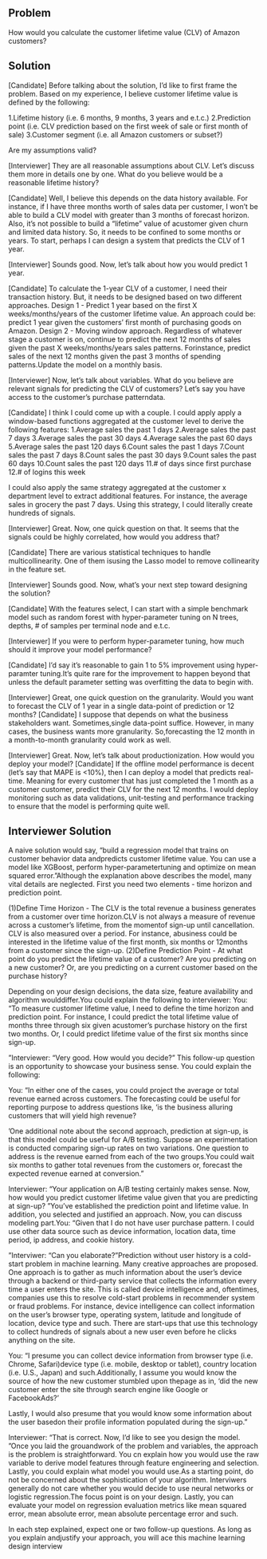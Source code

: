Problem
----------
How would you calculate the customer lifetime value (CLV) of Amazon customers?

Solution
---------
[Candidate] ​Before talking about the solution, I’d like to first frame the problem. Based on my experience, I believe customer lifetime value is defined by the following:

1.Lifetime history (i.e. 6 months, 9 months, 3 years and e.t.c.)
2.Prediction point (i.e. CLV prediction based on the first week of sale or first month of sale)
3.Customer segment (i.e. all Amazon customers or subset?)

Are my assumptions valid?

[Interviewer] ​They are all reasonable assumptions about CLV. Let’s discuss them more in details one by one. What do you believe would be a reasonable lifetime history?

[Candidate]​ Well, I believe this depends on the data history available. For instance, if I have three months worth of sales data per customer, I won’t be able to build a CLV model with greater than 3 months of forecast horizon. Also, it’s not possible to build a “lifetime” value of acustomer given churn and limited data history. So, it needs to be confined to some months or years. To start, perhaps I can design a system that predicts the CLV of 1 year.

[Interviewer] ​Sounds good. Now, let’s talk about how you would predict 1 year.

[Candidate] ​To calculate the 1-year CLV of a customer, I need their transaction history. But, it needs to be designed based on two different approaches. 
Design 1 - Predict 1 year based on the first X weeks/months/years of the customer lifetime value. An approach could be: predict 1 year given the customers’ first month of purchasing goods on Amazon.
Design 2 - Moving window approach. Regardless of whatever stage a customer is on, continue to predict the next 12 months of sales given the past X weeks/months/years sales patterns. Forinstance, predict sales of the next 12 months given the past 3 months of spending patterns.Update the model on a monthly basis.

[Interviewer]​ Now, let’s talk about variables. What do you believe are relevant signals for predicting the CLV of customers? Let’s say you have access to the customer’s purchase patterndata.

[Candidate]​ I think I could come up with a couple. I could apply apply a window-based functions aggregated at the customer level to derive the following features:
1.Average sales the past 1 days
2.Average sales the past 7 days
3.Average sales the past 30 days
4.Average sales the past 60 days
5.Average sales the past 120 days
6.Count sales the past 1 days
7.Count sales the past 7 days
8.Count sales the past 30 days
9.Count sales the past 60 days
10.Count sales the past 120 days
11.# of days since first purchase
12.# of logins this week

I could also apply the same strategy aggregated at the customer x department level to extract additional features. For instance, the average sales in grocery the past 7 days. Using this strategy, I could literally create hundreds of signals.

[Interviewer] ​Great. Now, one quick question on that. It seems that the signals could be highly correlated, how would you address that?

[Candidate] ​There are various statistical techniques to handle multicollinearity. One of them isusing the Lasso model to remove collinearity in the feature set.

[Interviewer]​ Sounds good. Now, what’s your next step toward designing the solution?

[Candidate]​ With the features select, I can start with a simple benchmark model such as random forest with hyper-parameter tuning on N trees, depths, # of samples per terminal node and e.t.c.

[Interviewer] ​If you were to perform hyper-parameter tuning, how much should it improve your model performance?

[Candidate] ​I’d say it’s reasonable to gain 1 to 5% improvement using hyper-paramter tuning.It’s quite rare for the improvement to happen beyond that unless the default parameter setting was overfitting the data to begin with.

[Interviewer]​ Great, one quick question on the granularity. Would you want to forecast the CLV of 1 year in a single data-point of prediction or 12 months?
[Candidate]​ I suppose that depends on what the business stakeholders want. Sometimes,single data-point suffice. However, in many cases, the business wants more granularity. So,forecasting the 12 month in a month-to-month granularity could work as well.

[Interviewer] ​Great. Now, let’s talk about productionization. How would you deploy your model?
[Candidate] ​If the offline model performance is decent (let’s say that MAPE is <10%), then I can deploy a model that predicts real-time. Meaning for every customer that has just completed the 1 month as a customer customer, predict their CLV for the next 12 months. I would deploy monitoring such as data validations, unit-testing and performance tracking to ensure that the model is performing quite well.

Interviewer Solution
-------------
A naive solution would say, “build a regression model that trains on customer behavior data andpredicts customer lifetime value. You can use a model like XGBoost, perform hyper-parametertuning and optimize on mean squared error.”Although the explanation above describes the model, many vital details are neglected. First you need two elements - time horizon and prediction point.

(1)Define Time Horizon - The CLV is the total revenue a business generates from a customer ​over time horizon​.CLV is not always a measure of revenue across a customer’s lifetime, from the momentof sign-up until cancellation. CLV is also measured over a period. For instance, abusiness could be interested in the lifetime value of the first month, six months or 12months from a customer since the sign-up.
(2)Define Prediction Point - At what point do you predict the lifetime value of a customer? Are you predicting on a new customer? Or, are you predicting on a current customer based on the purchase history?

Depending on your design decisions, the data size, feature availability and algorithm woulddiffer.You could explain the following to interviewer:
You: “To measure customer lifetime value, I need to define the time horizon and prediction point. For instance, I could predict the total lifetime value of months three through six given acustomer’s purchase history on the first two months. Or, I could predict lifetime value of the first six months since sign-up.

”Interviewer: “Very good. How would you decide?”
This follow-up question is an opportunity to showcase your business sense. You could explain the following:

You: “In either one of the cases, you could project the average or total revenue earned across customers. The forecasting could be useful for reporting purpose to address questions like, ‘is the business alluring customers that will yield high revenue?

’One additional note about the second approach, prediction at sign-up, is that this model could be useful for A/B testing. Suppose an experimentation is conducted comparing sign-up rates on two variations. One question to address is the revenue earned from each of the two groups.You could wait six months to gather total revenues from the customers or, forecast the expected revenue earned at conversion.”

Interviewer: “Your application on A/B testing certainly makes sense. Now, how would you predict customer lifetime value given that you are predicting at sign-up?
”You’ve established the prediction point and lifetime value. In addition, you selected and justified an approach. Now, you can discuss modeling part.You: “Given that I do not have user purchase pattern. I could use other data source such as device information, location data, time period, ip address, and cookie history.

”Interviwer: “Can you elaborate?”Prediction without user history is a cold-start problem in machine learning. Many creative approaches are proposed. One approach is to gather as much information about the user’s device through a backend or third-party service that collects the information every time a user enters the site. This is called device intelligence and, oftentimes, companies use this to resolve cold-start problems in recommender system or fraud problems. For instance, device intelligence can collect information on the user’s browser type, operating system, latitude and longitude of location, device type and such. There are start-ups that use this technology to collect hundreds of signals about a new user even before he clicks anything on the site.

You: “I presume you can collect device information from browser type (i.e. Chrome, Safari)device type (i.e. mobile, desktop or tablet), country location (i.e. U.S., Japan) and such.Additionally, I assume you would know the source of how the new customer stumbled upon thepage as in, ‘did the new customer enter the site through search engine like Google or FacebookAds?’ 

Lastly, I would also presume that you would know some information about the user basedon their profile information populated during the sign-up.”

Interviewer: “That is correct. Now, I’d like to see you design the model.
”Once you laid the grouandwork of the problem and variables, the approach is the problem is straightforward. You cn explain how you would use the raw variable to derive model features through feature engineering and selection. Lastly, you could explain what model you would use.As a starting point, do not be concerned about the sophistication of your algorithm. Interviwers generally do not care whether you would decide to use neural networks or logistic regression.The focus point is on your design. Lastly, you can evaluate your model on regression evaluation metrics like mean squared error, mean absolute error, mean absolute percentage error and such.

In each step explained, expect one or two follow-up questions. As long as you explain andjustify your approach, you will ace this machine learning design interview